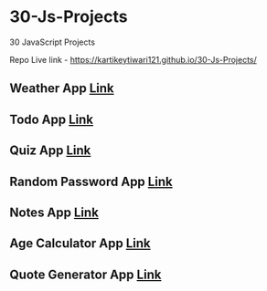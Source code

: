 # 30-Js-Projects
30 JavaScript Projects

Repo Live link - https://kartikeytiwari121.github.io/30-Js-Projects/
## Weather App [Link](https://kartikeytiwari121.github.io/30-Js-Projects/Weather-App/)
## Todo App [Link](https://kartikeytiwari121.github.io/30-Js-Projects/To-Do-List-App/)
## Quiz App [Link](https://kartikeytiwari121.github.io/30-Js-Projects/Quiz-App/)
## Random Password App [Link](https://kartikeytiwari121.github.io/30-Js-Projects/Password-Generator/)
## Notes App [Link](https://kartikeytiwari121.github.io/30-Js-Projects/Notes-App/)
## Age Calculator App [Link](https://kartikeytiwari121.github.io/30-Js-Projects/Age-Calculator/)
## Quote Generator App [Link](https://kartikeytiwari121.github.io/30-Js-Projects/Quote-Generator/)
